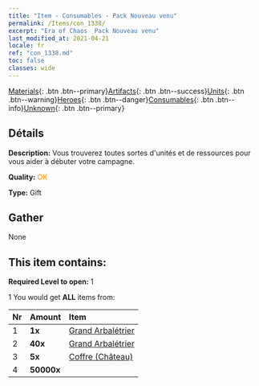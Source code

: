 ```yaml
---
title: "Item - Consumables - Pack Nouveau venu"
permalink: /Items/con_1338/
excerpt: "Era of Chaos  Pack Nouveau venu"
last_modified_at: 2021-04-21
locale: fr
ref: "con_1338.md"
toc: false
classes: wide
---
```

 [Materials](/fr/Items/){: .btn .btn--primary}[Artifacts](/fr/Items/Artifacts/){: .btn .btn--success}[Units](/fr/Items/Units/){: .btn .btn--warning}[Heroes](/fr/Items/Heroes/){: .btn .btn--danger}[Consumables](/fr/Items/Consumables/){: .btn .btn--info}[Unknown](/fr/Items/Unknown/){: .btn .btn--primary}

## Détails
 **Description:** Vous trouverez toutes sortes d'unités et de ressources pour vous aider à débuter votre campagne.

 **Quality:** <span style="color: #FF8C00">OK</span>

 **Type:** Gift

## Gather

  None

## This item contains:

 **Required Level to open:** 1

 1 You would get **ALL** items  from:

  | Nr | Amount |     Item    |
  |:---|:-------|:------------|
  | 1 |  **1x** | [Grand Arbalétrier](/fr/units/Marksman/) |  | 
  | 2 |  **40x** | [Grand Arbalétrier](/fr/Items/unt_191/) |  | 
  | 3 |  **5x** | [Coffre (Château)](/fr/Items/con_1269/) |  | 
  | 4 |  **50000x** | <i class="fas fa-coins"/> |  | 
